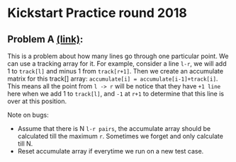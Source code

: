 # Kickstart Practice round 2018

## Problem A [(link)](../master/Kickstart%20Practice%20Round%202018/A/main.cpp):
This is a problem about how many lines go through one particular point. We can use a tracking array for it. For example, consider a line `l-r`, we will add 1 to `track[l]` and minus 1 from `track[r+1]`. Then we create an accumulate matrix for this track[] array: `accumulate[i] = accumulate[i-1]+track[i]`. This means all the point from `l -> r` will be notice that they have `+1 line` here when we add 1 to `track[l]`, and `-1` at `r+1` to determine that this line is over at this position.

Note on bugs: 
- Assume that there is N `l-r pairs`, the accumulate array should be calculated till the maximum `r`. Sometimes we forget and only calculate till N.
- Reset accumulate array if everytime we run on a new test case.